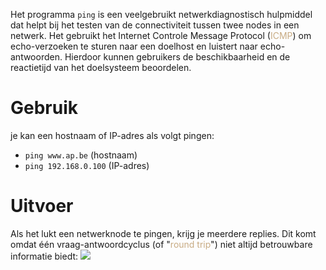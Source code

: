 Het programma `ping` is een veelgebruikt netwerkdiagnostisch hulpmiddel dat helpt bij het testen van de connectiviteit tussen twee nodes in een netwerk. Het gebruikt het Internet Controle Message Protocol (<span style="color:#c8ab83;">ICMP</span>) om echo-verzoeken te sturen naar een doelhost en luistert naar echo-antwoorden. 
Hierdoor kunnen gebruikers de beschikbaarheid en de reactietijd van het doelsysteem beoordelen.

# Gebruik 
je kan een hostnaam of IP-adres als volgt pingen:
- `ping www.ap.be` (hostnaam)
- `ping 192.168.0.100` (IP-adres)

# Uitvoer
Als het lukt een netwerknode te pingen, krijg je meerdere replies. Dit komt omdat één vraag-antwoordcyclus (of "<span style="color:#c8ab83;">round trip</span>") niet altijd betrouwbare informatie biedt:
![](https://apwt.gitbook.io/~gitbook/image?url=https%3A%2F%2F3283203901-files.gitbook.io%2F%7E%2Ffiles%2Fv0%2Fb%2Fgitbook-x-prod.appspot.com%2Fo%2Fspaces%252FKrXKbRoPmGxyrXNQktCY%252Fuploads%252Fgit-blob-131c84be249b60542093f210a7a5f34150a9913d%252Fping.png%3Falt%3Dmedia&width=768&dpr=4&quality=100&sign=e323fbe7&sv=1)